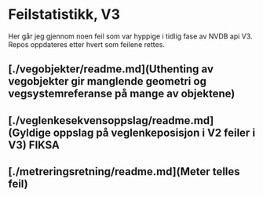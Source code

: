 # Feilstatistikk, V3

Her går jeg gjennom noen feil som var hyppige i tidlig fase av NVDB api V3. Repos oppdateres etter hvert som feilene rettes. 


## [./vegobjekter/readme.md](Uthenting av vegobjekter gir manglende geometri og vegsystemreferanse på mange av objektene) 


## [./veglenkesekvensoppslag/readme.md](Gyldige oppslag på veglenkeposisjon i V2 feiler i V3) FIKSA 


## [./metreringsretning/readme.md](Meter telles feil)


